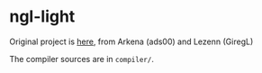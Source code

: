 # ngl-light

Original project is [here](https://github.com/ads00/ngl/), from Arkena (ads00) and Lezenn (GiregL)

The compiler sources are in `compiler/`.